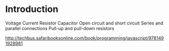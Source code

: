 # Introduction

Voltage
Current
Resistor
Capacitor
Open circuit and short circuit
Series and parallel connections
Pull-up and pull-down resistors

http://techbus.safaribooksonline.com/book/programming/javascript/9781491928981